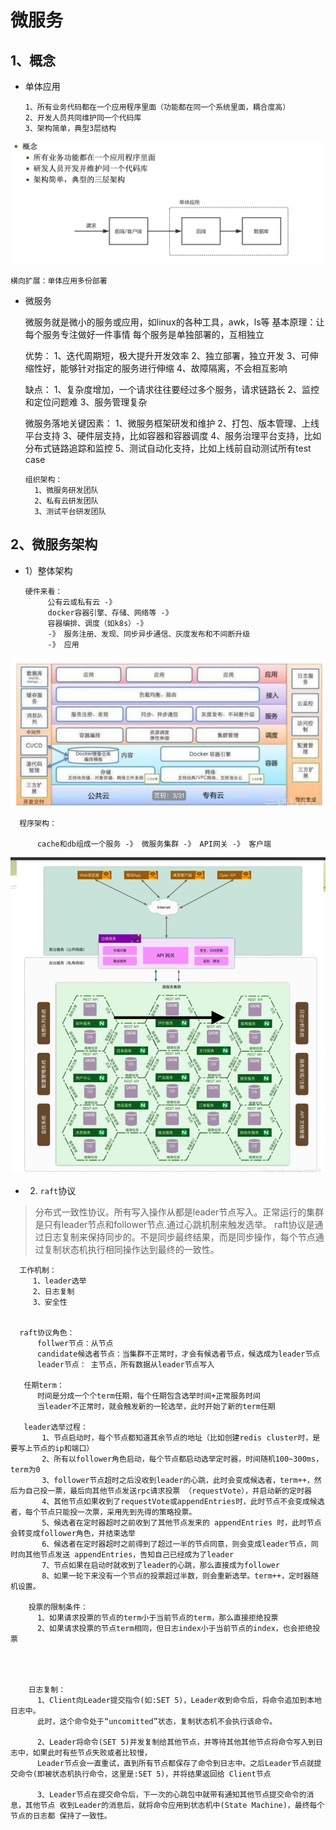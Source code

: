 # 微服务
> 


## 1、概念

- 单体应用
   
       
      1、所有业务代码都在一个应用程序里面（功能都在同一个系统里面，耦合度高）
      2、开发人员共同维护同一个代码库
      3、架构简单，典型3层结构
      
![](./dantiyingyong.jpg)
     
    横向扩展：单体应用多份部署
    
    
       
                     
                     
- 微服务
    
    
    微服务就是微小的服务或应用，如linux的各种工具，awk，ls等
    基本原理：让每个服务专注做好一件事情
    每个服务是单独部署的，互相独立
    
    
    
    优势：
      1、迭代周期短，极大提升开发效率
      2、独立部署，独立开发
      3、可伸缩性好，能够针对指定的服务进行伸缩
      4、故障隔离，不会相互影响
      
    缺点：
      1、复杂度增加，一个请求往往要经过多个服务，请求链路长
      2、监控和定位问题难
      3、服务管理复杂  


     微服务落地关键因素：
       1、微服务框架研发和维护
       2、打包、版本管理、上线平台支持
       3、硬件层支持，比如容器和容器调度
       4、服务治理平台支持，比如分布式链路追踪和监控
       5、测试自动化支持，比如上线前自动测试所有test case
       
      组织架构：
        1、微服务研发团队
        2、私有云研发团队
        3、测试平台研发团队
         
       
## 2、微服务架构

- 1）整体架构


      硬件来看：
           公有云或私有云 -》 
           docker容器引擎、存储、网络等 -》 
           容器编排、调度（如k8s）-》
           -》 服务注册、发现、同步异步通信、灰度发布和不间断升级
           -》 应用
            
![](./qj.jpg)             
      
      程序架构：
      
          cache和db组成一个服务 -》 微服务集群 -》 API网关 -》 客户端
          
          
![](./cxjg.jpg)         



- 2) `raft`协议
> 分布式一致性协议。所有写入操作从都是leader节点写入。正常运行的集群是只有leader节点和follower节点.通过心跳机制来触发选举。
raft协议是通过日志复制来保持同步的。不是同步最终结果，而是同步操作，每个节点通过复制状态机执行相同操作达到最终的一致性。
      
      工作机制： 
         1、leader选举
         2、日志复制
         3、安全性
      

      raft协议角色：
          follwer节点：从节点
          candidate候选者节点：当集群不正常时，才会有候选者节点，候选成为leader节点
          leader节点： 主节点，所有数据从leader节点写入
           
       任期term：
          时间是分成一个个term任期，每个任期包含选举时间+正常服务时间
          当leader不正常时，就会触发新的一轮选举，此时开始了新的term任期
          
       leader选举过程：
           1、节点启动时，每个节点都知道其余节点的地址（比如创建redis cluster时，是要写上节点的ip和端口）
           2、所有以follower角色启动，每个节点都启动选举定时器，时间随机100~300ms，term为0
           3、follower节点超时之后没收到leader的心跳，此时会变成候选者，term++，然后为自己投一票，最后向其他节点发送rpc请求投票 （requestVote），并启动新的定时器
           4、其他节点如果收到了requestVote或appendEntries时，此时节点不会变成候选者，每个节点只能投一次票，采用先到先得的策略投票。   
           5、候选者在定时器超时之前收到了其他节点发来的 appendEntries 时，此时节点会转变成follower角色，并结束选举
           6、候选者在定时器超时之前得到了超过一半的节点同意，则会变成leader节点，同时向其他节点发送 appendEntries，告知自己已经成为了leader 
           7、节点如果在启动时就收到了leader的心跳，那么直接成为follower
           8、如果一轮下来没有一个节点的投票超过半数，则会重新选举。term++，定时器随机设置。
           
        投票的限制条件：
          1、如果请求投票的节点的term小于当前节点的term，那么直接拒绝投票
          2、如果请求投票的节点term相同，但日志index小于当前节点的index，也会拒绝投票  
          
          
          
          
        日志复制：
          1、Client向Leader提交指令(如:SET 5)，Leader收到命令后，将命令追加到本地日志中。
          此时，这个命令处于“uncomitted”状态，复制状态机不会执行该命令。
          
          2、Leader将命令(SET 5)并发复制给其他节点，并等待其他其他节点将命令写入到日志中，如果此时有些节点失败或者比较慢，
          Leader节点会一直重试，直到所有节点都保存了命令到日志中。之后Leader节点就提交命令(即被状态机执行命令，这里是:SET 5)，并将结果返回给 Client节点  
          
          3、Leader节点在提交命令后，下一次的心跳包中就带有通知其他节点提交命令的消息，其他节点 收到Leader的消息后，就将命令应用到状态机中(State Machine)，最终每个节点的日志都 保持了一致性。
          
          
          
          
